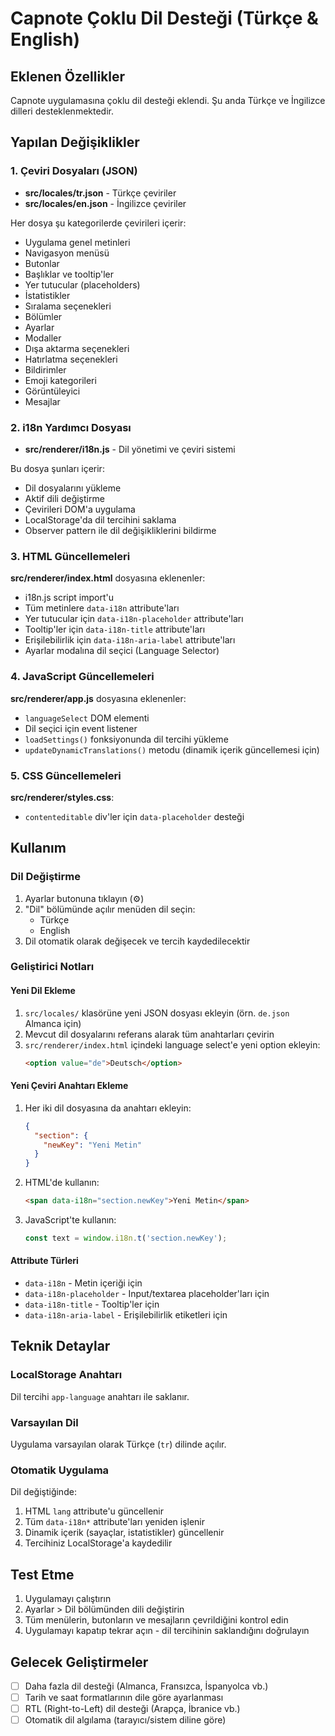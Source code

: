 # Capnote Çoklu Dil Desteği (Türkçe & English)

## Eklenen Özellikler

Capnote uygulamasına çoklu dil desteği eklendi. Şu anda Türkçe ve İngilizce dilleri desteklenmektedir.

## Yapılan Değişiklikler

### 1. Çeviri Dosyaları (JSON)
- **src/locales/tr.json** - Türkçe çeviriler
- **src/locales/en.json** - İngilizce çeviriler

Her dosya şu kategorilerde çevirileri içerir:
- Uygulama genel metinleri
- Navigasyon menüsü
- Butonlar
- Başlıklar ve tooltip'ler
- Yer tutucular (placeholders)
- İstatistikler
- Sıralama seçenekleri
- Bölümler
- Ayarlar
- Modaller
- Dışa aktarma seçenekleri
- Hatırlatma seçenekleri
- Bildirimler
- Emoji kategorileri
- Görüntüleyici
- Mesajlar

### 2. i18n Yardımcı Dosyası
- **src/renderer/i18n.js** - Dil yönetimi ve çeviri sistemi

Bu dosya şunları içerir:
- Dil dosyalarını yükleme
- Aktif dili değiştirme
- Çevirileri DOM'a uygulama
- LocalStorage'da dil tercihini saklama
- Observer pattern ile dil değişikliklerini bildirme

### 3. HTML Güncellemeleri
**src/renderer/index.html** dosyasına eklenenler:
- i18n.js script import'u
- Tüm metinlere `data-i18n` attribute'ları
- Yer tutucular için `data-i18n-placeholder` attribute'ları
- Tooltip'ler için `data-i18n-title` attribute'ları
- Erişilebilirlik için `data-i18n-aria-label` attribute'ları
- Ayarlar modalına dil seçici (Language Selector)

### 4. JavaScript Güncellemeleri
**src/renderer/app.js** dosyasına eklenenler:
- `languageSelect` DOM elementi
- Dil seçici için event listener
- `loadSettings()` fonksiyonunda dil tercihi yükleme
- `updateDynamicTranslations()` metodu (dinamik içerik güncellemesi için)

### 5. CSS Güncellemeleri
**src/renderer/styles.css**:
- `contenteditable` div'ler için `data-placeholder` desteği

## Kullanım

### Dil Değiştirme
1. Ayarlar butonuna tıklayın (⚙️)
2. "Dil" bölümünde açılır menüden dil seçin:
   - Türkçe
   - English
3. Dil otomatik olarak değişecek ve tercih kaydedilecektir

### Geliştirici Notları

#### Yeni Dil Ekleme
1. `src/locales/` klasörüne yeni JSON dosyası ekleyin (örn. `de.json` Almanca için)
2. Mevcut dil dosyalarını referans alarak tüm anahtarları çevirin
3. `src/renderer/index.html` içindeki language select'e yeni option ekleyin:
   ```html
   <option value="de">Deutsch</option>
   ```

#### Yeni Çeviri Anahtarı Ekleme
1. Her iki dil dosyasına da anahtarı ekleyin:
   ```json
   {
     "section": {
       "newKey": "Yeni Metin"
     }
   }
   ```

2. HTML'de kullanın:
   ```html
   <span data-i18n="section.newKey">Yeni Metin</span>
   ```

3. JavaScript'te kullanın:
   ```javascript
   const text = window.i18n.t('section.newKey');
   ```

#### Attribute Türleri
- `data-i18n` - Metin içeriği için
- `data-i18n-placeholder` - Input/textarea placeholder'ları için
- `data-i18n-title` - Tooltip'ler için
- `data-i18n-aria-label` - Erişilebilirlik etiketleri için

## Teknik Detaylar

### LocalStorage Anahtarı
Dil tercihi `app-language` anahtarı ile saklanır.

### Varsayılan Dil
Uygulama varsayılan olarak Türkçe (`tr`) dilinde açılır.

### Otomatik Uygulama
Dil değiştiğinde:
1. HTML `lang` attribute'u güncellenir
2. Tüm `data-i18n*` attribute'ları yeniden işlenir
3. Dinamik içerik (sayaçlar, istatistikler) güncellenir
4. Tercihiniz LocalStorage'a kaydedilir

## Test Etme

1. Uygulamayı çalıştırın
2. Ayarlar > Dil bölümünden dili değiştirin
3. Tüm menülerin, butonların ve mesajların çevrildiğini kontrol edin
4. Uygulamayı kapatıp tekrar açın - dil tercihinin saklandığını doğrulayın

## Gelecek Geliştirmeler

- [ ] Daha fazla dil desteği (Almanca, Fransızca, İspanyolca vb.)
- [ ] Tarih ve saat formatlarının dile göre ayarlanması
- [ ] RTL (Right-to-Left) dil desteği (Arapça, İbranice vb.)
- [ ] Otomatik dil algılama (tarayıcı/sistem diline göre)
